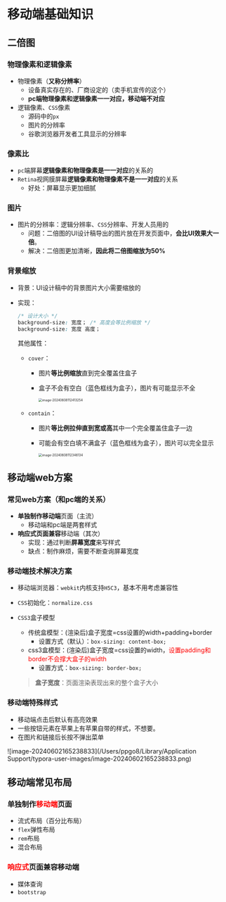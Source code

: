 # 移动端基础知识

## 二倍图

### 物理像素和逻辑像素

- 物理像素（**又称分辨率**）
  - 设备真实存在的、厂商设定的（卖手机宣传的这个）
  - **pc端物理像素和逻辑像素一一对应，移动端不对应**
- 逻辑像素、`CSS`像素
  - 源码中的`px`
  - 图片的分辨率
  - 谷歌浏览器开发者工具显示的分辨率
  

### 像素比

- `pc`端屏幕**逻辑像素和物理像素是一一对应**的关系的
- `Retina`视网膜屏幕**逻辑像素和物理像素不是一一对应**的关系
  - 好处：屏幕显示更加细腻

### 图片

- 图片的分辨率：逻辑分辨率、`CSS`分辨率、开发人员用的
  - 问题：二倍图的UI设计稿导出的图片放在开发页面中，**会比UI效果大一倍**。
  - 解决：二倍图更加清晰，**因此将二倍图缩放为50%**

### 背景缩放

- 背景：UI设计稿中的背景图片大小需要缩放的

- 实现：

  ```css
  /* 设计大小 */
  background-size: 宽度； /* 高度会等比例缩放 */
  background-size: 宽度 高度；
  ```

  其他属性：

  - `cover`：

    - 图片**等比例缩放**直到完全覆盖住盒子

    - 盒子不会有空白（蓝色框线为盒子），图片有可能显示不全

      <img src="/Users/ppgo8/Library/Application Support/typora-user-images/image-20240608112413254.png" alt="image-20240608112413254" style="zoom:50%;" />

  - `contain`：

    - 图片**等比例拉伸直到宽或高**其中一个完全覆盖住盒子一边

    - 可能会有空白填不满盒子（蓝色框线为盒子），图片可以完全显示

      <img src="/Users/ppgo8/Library/Application Support/typora-user-images/image-20240608112346134.png" alt="image-20240608112346134" style="zoom:50%;" />

## 移动端web方案

### 常见web方案（和pc端的关系）

- **单独制作移动端**页面（主流）
  - 移动端和pc端是两套样式
- **响应式页面兼容**移动端（其次）
  - 实现：通过判断**屏幕宽度**来写样式
  - 缺点：制作麻烦，需要不断查询屏幕宽度

### 移动端技术解决方案

- 移动端浏览器：`webkit`内核支持`H5C3`，基本不用考虑兼容性

- `CSS`初始化：`normalize.css`

- `CSS3`盒子模型

  - 传统盒模型：(渲染后)盒子宽度=css设置的width+padding+border
    - 设置方式（默认）：`box-sizing: content-box;`
  - css3盒模型：(渲染后)盒子宽度=css设置的width，<font color=red>设置padding和border不会撑大盒子的width</font>
    - 设置方式：`box-sizing: border-box;`

  >**盒子宽度**：页面渲染表现出来的整个盒子大小

### 移动端特殊样式

- 移动端点击后默认有高亮效果
- 一些按钮元素在苹果上有苹果自带的样式，不想要。
- 在图片和链接后长按不弹出菜单

![image-20240602165238833](/Users/ppgo8/Library/Application Support/typora-user-images/image-20240602165238833.png)

## 移动端常见布局

### 单独制作<font color=red>移动端</font>页面

- 流式布局（百分比布局）
- `flex`弹性布局
- `rem`布局
- 混合布局

### <font color=red>响应式</font>页面兼容移动端

- 媒体查询
- `bootstrap`









